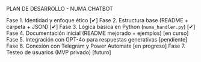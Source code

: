 

PLAN DE DESARROLLO - NUMA CHATBOT

Fase 1. Identidad y enfoque ético [✔]
Fase 2. Estructura base (README + carpeta + JSON) [✔]
Fase 3. Lógica básica en Python (`numa_handler.py`) [✔]
Fase 4. Documentación inicial (README mejorado + ejemplos) [en curso]
Fase 5. Integración con GPT-4o para respuestas generativas [pendiente]
Fase 6. Conexión con Telegram y Power Automate [en progreso]
Fase 7. Testeo de usuarios (MVP privado) [futuro]
